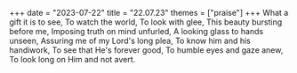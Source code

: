 +++
date = "2023-07-22"
title = "22.07.23"
themes = ["praise"]
+++
What a gift it is to see,
To watch the world,
To look with glee,
This beauty bursting before me,
Imposing truth on mind unfurled,
A looking glass to hands unseen,
Assuring me of my Lord's long plea,
To know him and his handiwork,
To see that He's forever good,
To humble eyes and gaze anew,
To look long on Him and not avert.
